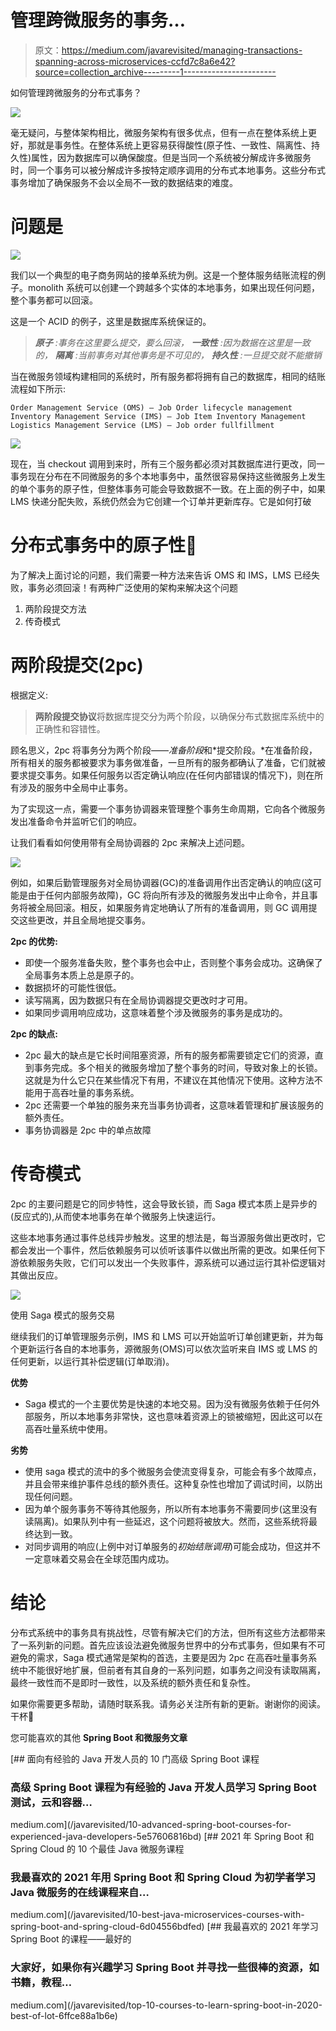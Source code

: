 # 管理跨微服务的事务…

> 原文：<https://medium.com/javarevisited/managing-transactions-spanning-across-microservices-ccfd7c8a6e42?source=collection_archive---------1----------------------->

如何管理跨微服务的分布式事务？

![](img/ebc859ebdda7d5eb88ede1cd45f5d7cf.png)

毫无疑问，与整体架构相比，微服务架构有很多优点，但有一点在整体系统上更好，那就是事务性。在整体系统上更容易获得酸性(原子性、一致性、隔离性、持久性)属性，因为数据库可以确保酸度。但是当同一个系统被分解成许多微服务时，同一个事务可以被分解成许多按特定顺序调用的分布式本地事务。这些分布式事务增加了确保服务不会以全局不一致的数据结束的难度。

# 问题是

![](img/69972c4fd65606787a71bc36249b7e3f.png)

我们以一个典型的电子商务网站的接单系统为例。这是一个整体服务结账流程的例子。monolith 系统可以创建一个跨越多个实体的本地事务，如果出现任何问题，整个事务都可以回滚。

这是一个 ACID 的例子，这里是数据库系统保证的。

> ***原子*** *:事务在这里要么提交，要么回滚，* ***一致性*** *:因为数据在这里是一致的，* ***隔离*** *:当前事务对其他事务是不可见的，* ***持久性*** *:一旦提交就不能撤销*

当在微服务领域构建相同的系统时，所有服务都将拥有自己的数据库，相同的结账流程如下所示:

```
Order Management Service (OMS) — Job Order lifecycle management
Inventory Management Service (IMS) — Job Item Inventory Management
Logistics Management Service (LMS) — Job order fullfillment
```

![](img/99adfb5d3975df61623c57d831e49c45.png)

现在，当 checkout 调用到来时，所有三个服务都必须对其数据库进行更改，同一事务现在分布在不同微服务的多个本地事务中，虽然很容易保持这些微服务上发生的单个事务的原子性，但整体事务可能会导致数据不一致。在上面的例子中，如果 LMS 快递分配失败，系统仍然会为它创建一个订单并更新库存。它是如何打破

# 分布式事务中的原子性🚀

为了解决上面讨论的问题，我们需要一种方法来告诉 OMS 和 IMS，LMS 已经失败，事务必须回滚！有两种广泛使用的架构来解决这个问题

1.  两阶段提交方法
2.  传奇模式

# 两阶段提交(2pc)

根据定义:

> **两阶段提交协议**将数据库提交分为两个阶段，以确保分布式数据库系统中的正确性和容错性。

顾名思义，2pc 将事务分为两个阶段——*准备阶段*和*提交阶段。*在准备阶段，所有相关的服务都被要求为事务做准备，一旦所有的服务都确认了准备，它们就被要求提交事务。如果任何服务以否定确认响应(在任何内部错误的情况下)，则在所有涉及的服务中全局中止事务。

为了实现这一点，需要一个事务协调器来管理整个事务生命周期，它向各个微服务发出准备命令并监听它们的响应。

让我们看看如何使用带有全局协调器的 2pc 来解决上述问题。

![](img/813c555c59cb81f056c367668a995fb8.png)

例如，如果后勤管理服务对全局协调器(GC)的准备调用作出否定确认的响应(这可能是由于任何内部服务故障)，GC 将向所有涉及的微服务发出中止命令，并且事务将被全局回滚。相反，如果服务肯定地确认了所有的准备调用，则 GC 调用提交这些更改，并且全局地提交事务。

**2pc 的优势:**

*   即使一个服务准备失败，整个事务也会中止，否则整个事务会成功。这确保了全局事务本质上总是原子的。
*   数据损坏的可能性很低。
*   读写隔离，因为数据只有在全局协调器提交更改时才可用。
*   如果同步调用响应成功，这意味着整个涉及微服务的事务是成功的。

**2pc 的缺点:**

*   2pc 最大的缺点是它长时间阻塞资源，所有的服务都需要锁定它们的资源，直到事务完成。多个相关的微服务增加了整个事务的时间，导致对象上的长锁。这就是为什么它只在某些情况下有用，不建议在其他情况下使用。这种方法不能用于高吞吐量的事务系统。
*   2pc 还需要一个单独的服务来充当事务协调者，这意味着管理和扩展该服务的额外责任。
*   事务协调器是 2pc 中的单点故障

# 传奇模式

2pc 的主要问题是它的同步特性，这会导致长锁，而 Saga 模式本质上是异步的(反应式的),从而使本地事务在单个微服务上快速运行。

这些本地事务通过事件总线异步触发。这里的想法是，每当源服务做出更改时，它都会发出一个事件，然后依赖服务可以侦听该事件以做出所需的更改。如果任何下游依赖服务失败，它们可以发出一个失败事件，源系统可以通过运行其补偿逻辑对其做出反应。

![](img/61fb7cb5ba77c2757cb3ae370bed84de.png)

使用 Saga 模式的服务交易

继续我们的订单管理服务示例，IMS 和 LMS 可以开始监听订单创建更新，并为每个更新运行各自的本地事务，源微服务(OMS)可以依次监听来自 IMS 或 LMS 的任何更新，以运行其补偿逻辑(订单取消)。

**优势**

*   Saga 模式的一个主要优势是快速的本地交易。因为没有微服务依赖于任何外部服务，所以本地事务非常快，这也意味着资源上的锁被缩短，因此这可以在高吞吐量系统中使用。

**劣势**

*   使用 saga 模式的流中的多个微服务会使流变得复杂，可能会有多个故障点，并且会带来维护事件总线的额外责任。这种复杂性也增加了调试时间，以防出现任何问题。
*   因为单个服务事务不等待其他服务，所以所有本地事务不需要同步(这里没有读隔离)。如果队列中有一些延迟，这个问题将被放大。然而，这些系统将最终达到一致。
*   对同步调用的响应(上例中对订单服务的*初始结账调用*)可能会成功，但这并不一定意味着交易会在全球范围内成功。

# 结论

分布式系统中的事务具有挑战性，尽管有解决它们的方法，但所有这些方法都带来了一系列新的问题。首先应该设法避免微服务世界中的分布式事务，但如果有不可避免的需求，Saga 模式通常是架构的首选，主要是因为 2pc 在高吞吐量事务系统中不能很好地扩展，但前者有其自身的一系列问题，如事务之间没有读取隔离，最终一致性而不是即时一致性，以及系统的额外责任和复杂性。

如果你需要更多帮助，请随时联系我。请务必关注所有新的更新。谢谢你的阅读。干杯🍺

您可能喜欢的其他 **Spring Boot 和微服务文章**

[](/javarevisited/10-advanced-spring-boot-courses-for-experienced-java-developers-5e57606816bd) [## 面向有经验的 Java 开发人员的 10 门高级 Spring Boot 课程

### 高级 Spring Boot 课程为有经验的 Java 开发人员学习 Spring Boot 测试，云和容器…

medium.com](/javarevisited/10-advanced-spring-boot-courses-for-experienced-java-developers-5e57606816bd) [](/javarevisited/10-best-java-microservices-courses-with-spring-boot-and-spring-cloud-6d04556bdfed) [## 2021 年 Spring Boot 和 Spring Cloud 的 10 个最佳 Java 微服务课程

### 我最喜欢的 2021 年用 Spring Boot 和 Spring Cloud 为初学者学习 Java 微服务的在线课程来自…

medium.com](/javarevisited/10-best-java-microservices-courses-with-spring-boot-and-spring-cloud-6d04556bdfed) [](/javarevisited/top-10-courses-to-learn-spring-boot-in-2020-best-of-lot-6ffce88a1b6e) [## 我最喜欢的 2021 年学习 Spring Boot 的课程——最好的

### 大家好，如果你有兴趣学习 Spring Boot 并寻找一些很棒的资源，如书籍，教程…

medium.com](/javarevisited/top-10-courses-to-learn-spring-boot-in-2020-best-of-lot-6ffce88a1b6e)